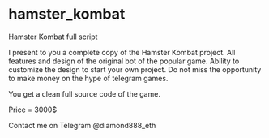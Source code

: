 # hamster_kombat
Hamster Kombat full script

I present to you a complete copy of the Hamster Kombat project. All features and design of the original bot of the popular game. Ability to customize the design to start your own project. Do not miss the opportunity to make money on the hype of telegram games. 

You get a clean full source code of the game.

Price = 3000$ 

Contact me on Telegram @diamond888_eth
